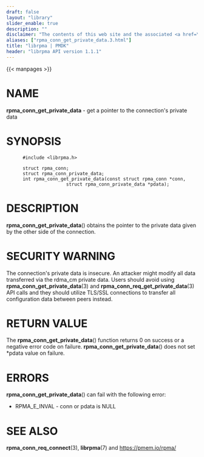 ```yaml
---
draft: false
layout: "library"
slider_enable: true
description: ""
disclaimer: "The contents of this web site and the associated <a href=\"https://github.com/pmem\">GitHub repositories</a> are BSD-licensed open source."
aliases: ["rpma_conn_get_private_data.3.html"]
title: "librpma | PMDK"
header: "librpma API version 1.1.1"
---
```

{{< manpages >}}

[comment]: <> (SPDX-License-Identifier: BSD-3-Clause)
[comment]: <> (Copyright 2020-2023, Intel Corporation)

# NAME

**rpma_conn_get_private_data** - get a pointer to the connection\'s
private data

# SYNOPSIS

          #include <librpma.h>

          struct rpma_conn;
          struct rpma_conn_private_data;
          int rpma_conn_get_private_data(const struct rpma_conn *conn,
                          struct rpma_conn_private_data *pdata);

# DESCRIPTION

**rpma_conn_get_private_data**() obtains the pointer to the private data
given by the other side of the connection.

# SECURITY WARNING

The connection\'s private data is insecure. An attacker might modify all
data transferred via the rdma_cm private data. Users should avoid using
**rpma_conn_get_private_data**(3) and
**rpma_conn_req_get_private_data**(3) API calls and they should utilize
TLS/SSL connections to transfer all configuration data between peers
instead.

# RETURN VALUE

The **rpma_conn_get_private_data**() function returns 0 on success or a
negative error code on failure. **rpma_conn_get_private_data**() does
not set \*pdata value on failure.

# ERRORS

**rpma_conn_get_private_data**() can fail with the following error:

-   RPMA_E\_INVAL - conn or pdata is NULL

# SEE ALSO

**rpma_conn_req_connect**(3), **librpma**(7) and https://pmem.io/rpma/
